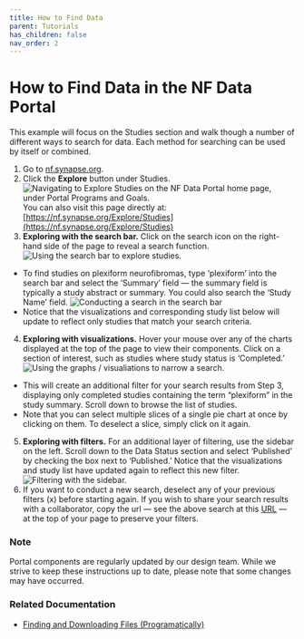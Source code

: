 ```yaml
---
title: How to Find Data
parent: Tutorials
has_children: false
nav_order: 2
---
```


# How to Find Data in the NF Data Portal

This example will focus on the Studies section and walk though a number of different ways to search for data. Each method for searching can be used by itself or combined.
1. Go to [nf.synapse.org](https://nf.synapse.org/).
2. Click the **Explore** button under Studies.
![Navigating to Explore Studies on the NF Data Portal home page, under Portal Programs and Goals.](https://nf-osi.github.io/assets/images/howtofind_portalprograms_explorestudies.png) 
You can also visit this page directly at: [https://nf.synapse.org/Explore/Studies](https://nf.synapse.org/Explore/Studies)
3. **Exploring with the search bar.** Click on the search icon on the right-hand side of the page to reveal a search function.  
![Using the search bar to explore studies.](https://nf-osi.github.io/assets/images/howtofind_explorestudies.png) 
  * To find studies on plexiform neurofibromas, type ‘plexiform’ into the search bar and select the  ‘Summary’ field — the summary field is typically a study abstract or summary. You could also search the ‘Study Name’ field.
![Conducting a search in the search bar](https://nf-osi.github.io/assets/images/howtofind_explorestudies_search.png) 
  * Notice that the visualizations and corresponding study list below will update to reflect only studies that match your search criteria.     
4. **Exploring with visualizations.** Hover your mouse over any of  the charts displayed at the top of the page to view their components. Click on a section of interest, such as studies where study status is ‘Completed.’
![Using the graphs / visualiations to narrow a search.](https://nf-osi.github.io/assets/images/howtofind_explorestudies_graphs.png) 
  * This will create an additional filter for your search results from Step 3, displaying only completed studies containing the term “plexiform” in the study summary. Scroll down to browse the list of studies.
  * Note that you can select multiple slices of a single pie chart at once by clicking on them.  To deselect a slice, simply click on it again.
5. **Exploring with filters.** For an additional layer of filtering, use the sidebar on the left. Scroll down to the Data Status section and select  ‘Published’ by checking the box next to ‘Published.’  Notice that the visualizations and study list have updated again to reflect this new filter. 
![Filtering with the sidebar.](https://nf-osi.github.io/assets/images/howtofind_filter_published.png) 
6. If you want to conduct a new search, deselect any of your previous filters (x) before starting again. If you wish to share your search results with a collaborator, copy the url — see the above search at this [URL](https://nf.synapse.org/Explore/Studies?QueryWrapper0=%7B%22sql%22%3A%22SELECT%20*%20FROM%20syn16787123%22%2C%22limit%22%3A25%2C%22offset%22%3A0%2C%22additionalFilters%22%3A%5B%7B%22columnName%22%3A%22summary%22%2C%22operator%22%3A%22LIKE%22%2C%22values%22%3A%5B%22%25plexiform%25%22%5D%2C%22concreteType%22%3A%22org.sagebionetworks.repo.model.table.ColumnSingleValueQueryFilter%22%7D%5D%2C%22selectedFacets%22%3A%5B%7B%22concreteType%22%3A%22org.sagebionetworks.repo.model.table.FacetColumnValuesRequest%22%2C%22columnName%22%3A%22studyStatus%22%2C%22facetValues%22%3A%5B%22Completed%22%5D%7D%2C%7B%22concreteType%22%3A%22org.sagebionetworks.repo.model.table.FacetColumnValuesRequest%22%2C%22columnName%22%3A%22dataStatus%22%2C%22facetValues%22%3A%5B%22Published%22%5D%7D%5D%7D) — at the top of your page to preserve your filters. 

### Note
Portal components are regularly updated by our design team. While we strive to keep these instructions up to date, please note that some changes may have occurred.

### Related Documentation
* [Finding and Downloading Files (Programatically)](https://user-guides.synapse.org/articles/downloading_data.html#finding-and-downloading-files)
